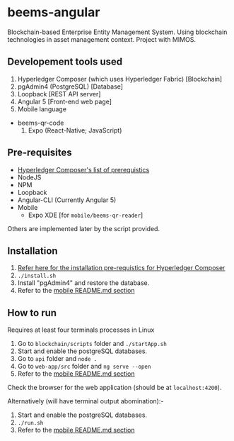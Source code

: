 # beems-angular 

[HCP]: https://hyperledger.github.io/composer/latest/installing/installing-prereqs.html "Installing pre-requisites by Hyperledger Composer documentation"

Blockchain-based Enterprise Entity Management System. Using blockchain technologies in asset management context. Project with MIMOS.

## Developement tools used

1. Hyperledger Composer (which uses Hyperledger Fabric) [Blockchain]
1. pgAdmin4 (PostgreSQL) [Database]
1. Loopback [REST API server]
1. Angular 5 [Front-end web page]
1. Mobile language
  - beems-qr-code
    1. Expo (React-Native; JavaScript)

## Pre-requisites

- [Hyperledger Composer's list of prerequistics][HCP]
- NodeJS
- NPM
- Loopback
- Angular-CLI (Currently Angular 5)
- Mobile
  - Expo XDE [for `mobile/beems-qr-reader`]

Others are implemented later by the script provided.

## Installation

1. [Refer here for the installation pre-requistics for Hyperledger Composer][HCP]
1. `./install.sh`
1. Install "pgAdmin4" and restore the database.
1. Refer to the [mobile README.md section](./mobile)

## How to run

Requires at least four terminals processes in Linux

1. Go to `blockchain/scripts` folder and `./startApp.sh`
1. Start and enable the postgreSQL databases.
1. Go to `api` folder and `node .`
1. Go to `web-app/src` folder and `ng serve --open`
1. Refer to the [mobile README.md section](./mobile)

Check the browser for the web application (should be at `localhost:4200`).

Alternatively (will have terminal output abomination):-

1. Start and enable the postgreSQL databases.
1. `./run.sh`
1. Refer to the [mobile README.md section](./mobile)